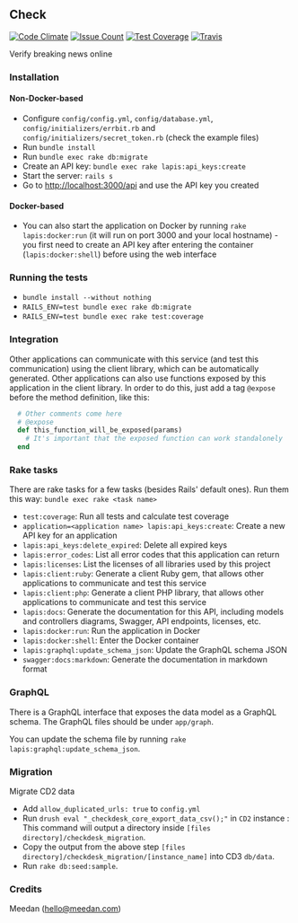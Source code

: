 ## Check

[![Code Climate](https://codeclimate.com/repos/5755cb94c1237437b20013c6/badges/b6cd49bb313851a22f23/gpa.svg)](https://codeclimate.com/repos/5755cb94c1237437b20013c6/feed)
[![Issue Count](https://codeclimate.com/repos/5755cb94c1237437b20013c6/badges/b6cd49bb313851a22f23/issue_count.svg)](https://codeclimate.com/repos/5755cb94c1237437b20013c6/feed)
[![Test Coverage](https://codeclimate.com/repos/5755cb94c1237437b20013c6/badges/b6cd49bb313851a22f23/coverage.svg)](https://codeclimate.com/repos/5755cb94c1237437b20013c6/coverage)
[![Travis](https://travis-ci.org/meedan/check-api.svg?branch=develop)](https://travis-ci.org/meedan/check-api/)

Verify breaking news online

### Installation

#### Non-Docker-based

* Configure `config/config.yml`, `config/database.yml`, `config/initializers/errbit.rb` and `config/initializers/secret_token.rb` (check the example files)
* Run `bundle install`
* Run `bundle exec rake db:migrate`
* Create an API key: `bundle exec rake lapis:api_keys:create`
* Start the server: `rails s`
* Go to [http://localhost:3000/api](http://localhost:3000/api) and use the API key you created

#### Docker-based

* You can also start the application on Docker by running `rake lapis:docker:run` (it will run on port 3000 and your local hostname) - you first need to create an API key after entering the container (`lapis:docker:shell`) before using the web interface

### Running the tests

* `bundle install --without nothing`
* `RAILS_ENV=test bundle exec rake db:migrate`
* `RAILS_ENV=test bundle exec rake test:coverage`

### Integration

Other applications can communicate with this service (and test this communication) using the client library, which can be automatically generated. Other applications can also use functions exposed by this application in the client library. In order to do this, just add a tag `@expose` before the method definition, like this:

```ruby
  # Other comments come here
  # @expose
  def this_function_will_be_exposed(params)
    # It's important that the exposed function can work standalonely
  end
```

### Rake tasks

There are rake tasks for a few tasks (besides Rails' default ones). Run them this way: `bundle exec rake <task name>`

* `test:coverage`: Run all tests and calculate test coverage
* `application=<application name> lapis:api_keys:create`: Create a new API key for an application
* `lapis:api_keys:delete_expired`: Delete all expired keys
* `lapis:error_codes`: List all error codes that this application can return
* `lapis:licenses`: List the licenses of all libraries used by this project
* `lapis:client:ruby`: Generate a client Ruby gem, that allows other applications to communicate and test this service
* `lapis:client:php`: Generate a client PHP library, that allows other applications to communicate and test this service
* `lapis:docs`: Generate the documentation for this API, including models and controllers diagrams, Swagger, API endpoints, licenses, etc.
* `lapis:docker:run`: Run the application in Docker
* `lapis:docker:shell`: Enter the Docker container
* `lapis:graphql:update_schema_json`: Update the GraphQL schema JSON
* `swagger:docs:markdown`: Generate the documentation in markdown format

### GraphQL

There is a GraphQL interface that exposes the data model as a GraphQL schema. The GraphQL files should be under `app/graph`.

You can update the schema file by running `rake lapis:graphql:update_schema_json`.

### Migration

Migrate CD2 data

* Add `allow_duplicated_urls: true` to `config.yml`
* Run `drush eval "_checkdesk_core_export_data_csv();"` in `CD2` instance : This command will output a directory inside `[files directory]/checkdesk_migration`.
* Copy the output from the above step `[files directory]/checkdesk_migration/[instance_name]` into CD3 `db/data`.
* Run `rake db:seed:sample`.

### Credits

Meedan (hello@meedan.com)
